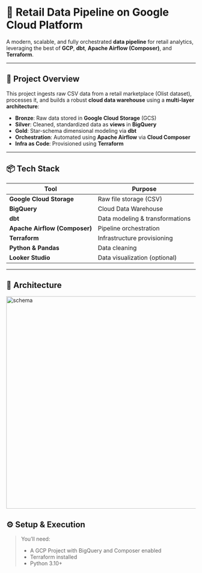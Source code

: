 # 🛒 Retail Data Pipeline on Google Cloud Platform

A modern, scalable, and fully orchestrated **data pipeline** for retail analytics, leveraging the best of **GCP**, **dbt**, **Apache Airflow (Composer)**, and **Terraform**.

---

## 🚀 Project Overview

This project ingests raw CSV data from a retail marketplace (Olist dataset), processes it, and builds a robust **cloud data warehouse** using a **multi-layer architecture**:

- **Bronze**: Raw data stored in **Google Cloud Storage** (GCS)
- **Silver**: Cleaned, standardized data as **views** in **BigQuery**
- **Gold**: Star-schema dimensional modeling via **dbt**
- **Orchestration**: Automated using **Apache Airflow** via **Cloud Composer**
- **Infra as Code**: Provisioned using **Terraform**

---

## 📦 Tech Stack

| Tool              | Purpose                                  |
|-------------------|-------------------------------------------|
| **Google Cloud Storage** | Raw file storage (CSV)               |
| **BigQuery**      | Cloud Data Warehouse                      |
| **dbt**           | Data modeling & transformations           |
| **Apache Airflow (Composer)** | Pipeline orchestration         |
| **Terraform**     | Infrastructure provisioning               |
| **Python & Pandas** | Data cleaning                           |
| **Looker Studio** | Data visualization (optional)            |

---

## 🧩 Architecture
  <img width="565" alt="schema" src="https://github.com/user-attachments/assets/9b9a959f-b9af-451d-a5ea-5282191d8bea" />

## ⚙️ Setup & Execution

> You’ll need:
> - A GCP Project with BigQuery and Composer enabled
> - Terraform installed
> - Python 3.10+ 



  
